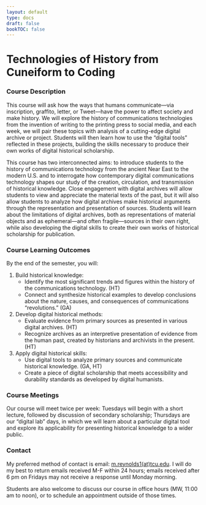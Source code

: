 ```yaml
---
layout: default
type: docs
draft: false
bookTOC: false
---
```

# Technologies of History from Cuneiform to Coding

### __Course Description__
This course will ask how the ways that humans communicate—via inscription, graffito, letter, or Tweet—have the power to affect society and make history. We will explore the history of communications technologies from the invention of writing to the printing press to social media, and each week, we will pair these topics with analysis of a cutting-edge digital archive or project. Students will then learn how to use the “digital tools” reflected in these projects, building the skills necessary to produce their own works of digital historical scholarship.  

This course has two interconnected aims: to introduce students to the history of communications technology from the ancient Near East to the modern U.S. and to interrogate how contemporary digital communications technology shapes our study of the creation, circulation, and transmission of historical knowledge. Close engagement with digital archives will allow students to view and appreciate the material texts of the past, but it will also allow students to analyze how digital archives make historical arguments through the representation and presentation of sources. Students will learn about the limitations of digital archives, both as representations of material objects and as ephemeral—and often fragile—sources in their own right, while also developing the digital skills to create their own works of historical scholarship for publication. 



### __Course Learning Outcomes__

By the end of the semester, you will:  
 
1. Build historical knowledge:  
   - Identify the most significant trends and figures within the history of the communications technology. (HT)  
   - Connect and synthesize historical examples to develop conclusions about the nature, causes, and consequences of communications “revolutions.” (GA)  
2. Develop digital historical methods:  
   - Evaluate evidence from primary sources as presented in various digital archives. (HT)  
   - Recognize archives as an interpretive presentation of evidence from the human past, created by historians and archivists in the present. (HT)  
3.	Apply digital historical skills:  
    - Use digital tools to analyze primary sources and communicate historical knowledge. (GA, HT)
    - Create a piece of digital scholarship that meets accessibility and durability standards as developed by digital humanists.  
    

### __Course Meetings__
Our course will meet twice per week: Tuesdays will begin with a short lecture, followed by 
discussion of secondary scholarship; Thursdays are our “digital lab” days, in which we will 
learn about a particular digital tool and explore its applicability for presenting historical 
knowledge to a wider public.

### __Contact__
My preferred method of contact is email: [m.reynolds1(at)tcu.edu](mailto:m.reynolds1@tcu.edu).
I will do my best to return emails received M-F within 24 hours; emails received after 6 pm
on Fridays may not receive a response until Monday morning.

Students are also welcome to discuss our course in office hours (MW, 11:00 am to noon), or
to schedule an appointment outside of those times.